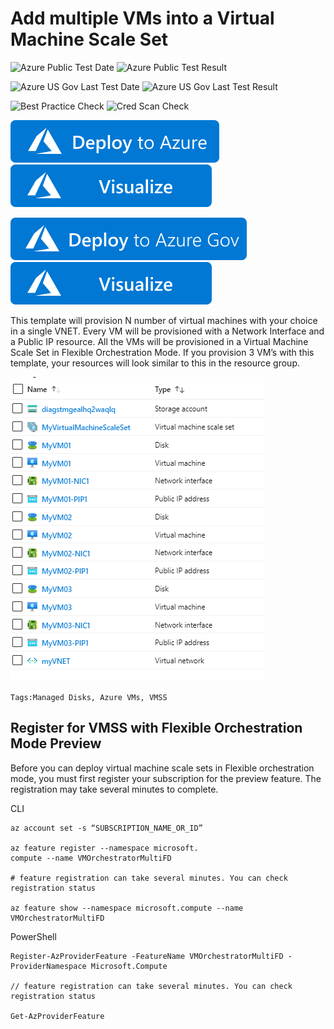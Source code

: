 # Add multiple VMs into a Virtual Machine Scale Set

![Azure Public Test Date](https://azurequickstartsservice.blob.core.windows.net/badges/201-vm-vmss-flexible-orchestration-mode/PublicLastTestDate.svg)
![Azure Public Test Result](https://azurequickstartsservice.blob.core.windows.net/badges/201-vm-vmss-flexible-orchestration-mode/PublicDeployment.svg)

![Azure US Gov Last Test Date](https://azurequickstartsservice.blob.core.windows.net/badges/201-vm-vmss-flexible-orchestration-mode/FairfaxLastTestDate.svg)
![Azure US Gov Last Test Result](https://azurequickstartsservice.blob.core.windows.net/badges/201-vm-vmss-flexible-orchestration-mode/FairfaxDeployment.svg)

![Best Practice Check](https://azurequickstartsservice.blob.core.windows.net/badges/201-vm-vmss-flexible-orchestration-mode/BestPracticeResult.svg)
![Cred Scan Check](https://azurequickstartsservice.blob.core.windows.net/badges/201-vm-vmss-flexible-orchestration-mode/CredScanResult.svg)

[![Deploy To Azure](https://raw.githubusercontent.com/Azure/azure-quickstart-templates/master/1-CONTRIBUTION-GUIDE/images/deploytoazure.svg?sanitize=true)](https://portal.azure.com/#create/Microsoft.Template/uri/https%3A%2F%2Fraw.githubusercontent.com%2FAzure%2Fazure-quickstart-templates%2Fmaster%2F201-vm-vmss-flexible-orchestration-mode%2Fazuredeploy.json)  [![Visualize](https://raw.githubusercontent.com/Azure/azure-quickstart-templates/master/1-CONTRIBUTION-GUIDE/images/visualizebutton.svg?sanitize=true)](http://armviz.io/#/?load=https%3A%2F%2Fraw.githubusercontent.com%2FAzure%2Fazure-quickstart-templates%2Fmaster%2F201-vm-vmss-flexible-orchestration-mode%2Fazuredeploy.json)

[![Deploy To Azure US Gov](https://raw.githubusercontent.com/Azure/azure-quickstart-templates/master/1-CONTRIBUTION-GUIDE/images/deploytoazuregov.svg?sanitize=true)](https://portal.azure.us/#create/Microsoft.Template/uri/https%3A%2F%2Fraw.githubusercontent.com%2FAzure%2Fazure-quickstart-templates%2Fmaster%2F201-vm-vmss-flexible-orchestration-mode%2Fazuredeploy.json)
[![Visualize](https://raw.githubusercontent.com/Azure/azure-quickstart-templates/master/1-CONTRIBUTION-GUIDE/images/visualizebutton.svg?sanitize=true)](http://armviz.io/#/?load=https://portal.azure.us/#create/Microsoft.Template/uri/https%3A%2F%2Fraw.githubusercontent.com%2FAzure%2Fazure-quickstart-templates%2Fmaster%2F201-vm-vmss-flexible-orchestration-mode%2Fazuredeploy.json)
  


This template will provision N number of virtual machines with your choice in a single VNET. Every VM will be provisioned with a Network Interface and a Public IP resource. All the VMs will be provisioned in a Virtual Machine Scale Set in Flexible Orchestration Mode. 
If you provision 3 VM’s with this template, your resources will look similar to this in the resource group. 

![template resources](images/resources.png "template resource objects")

`Tags:Managed Disks, Azure VMs, VMSS`

## Register for VMSS with Flexible Orchestration Mode Preview


Before you can deploy virtual machine scale sets in Flexible orchestration mode, you must first register your subscription for the preview feature. The registration may take several minutes to complete.

CLI
```
az account set -s “SUBSCRIPTION_NAME_OR_ID” 

az feature register --namespace microsoft.
compute --name VMOrchestratorMultiFD

# feature registration can take several minutes. You can check registration status

az feature show --namespace microsoft.compute --name VMOrchestratorMultiFD 
```




PowerShell
```
Register-AzProviderFeature -FeatureName VMOrchestratorMultiFD -ProviderNamespace Microsoft.Compute

// feature registration can take several minutes. You can check registration status

Get-AzProviderFeature 
```




